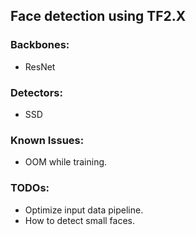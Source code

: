 ## Face detection using TF2.X

### Backbones:
- ResNet

### Detectors:
- SSD

### Known Issues:
- OOM while training. 

### TODOs:
- Optimize input data pipeline.
- How to detect small faces.